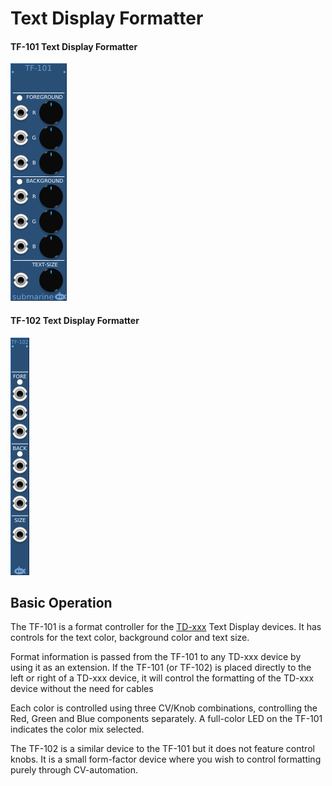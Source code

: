 # Text Display Formatter
#### TF-101 Text Display Formatter
![View of the Text Display Formatter](TF-101.png "Text Display Formatter")
#### TF-102 Text Display Formatter
![View of the Text Dispaly Formatter](TF-102.png "Text Display Formatter")

## Basic Operation

The TF-101 is a format controller for the [TD-xxx](TD.md) Text Display devices. It has controls for the text color, background color and text size.

Format information is passed from the TF-101 to any TD-xxx device by using it as an extension. If the TF-101 (or TF-102) is placed directly to the left or right of a TD-xxx device, it will control the formatting of the TD-xxx device without the need for cables

Each color is controlled using three CV/Knob combinations, controlling the Red, Green and Blue components separately. A full-color LED on the TF-101 indicates the color mix selected.

The TF-102 is a similar device to the TF-101 but it does not feature control knobs. It is a small form-factor device where you wish to control formatting purely through CV-automation. 
